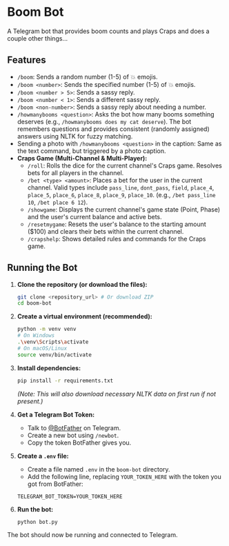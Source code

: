 # Boom Bot

A Telegram bot that provides boom counts and plays Craps and does a couple other things...

## Features

*   `/boom`: Sends a random number (1-5) of 💥 emojis.
*   `/boom <number>`: Sends the specified number (1-5) of 💥 emojis.
*   `/boom <number > 5>`: Sends a sassy reply.
*   `/boom <number < 1>`: Sends a different sassy reply.
*   `/boom <non-number>`: Sends a sassy reply about needing a number.
*   `/howmanybooms <question>`: Asks the bot how many booms something deserves (e.g., `/howmanybooms does my cat deserve`). The bot remembers questions and provides consistent (randomly assigned) answers using NLTK for fuzzy matching.
*   Sending a photo with `/howmanybooms <question>` in the caption: Same as the text command, but triggered by a photo caption.
*   **Craps Game (Multi-Channel & Multi-Player):**
    *   `/roll`: Rolls the dice for the current channel's Craps game. Resolves bets for all players in the channel.
    *   `/bet <type> <amount>`: Places a bet for the user in the current channel. Valid types include `pass_line`, `dont_pass`, `field`, `place_4`, `place_5`, `place_6`, `place_8`, `place_9`, `place_10`. (e.g., `/bet pass_line 10`, `/bet place 6 12`).
    *   `/showgame`: Displays the current channel's game state (Point, Phase) and the user's current balance and active bets.
    *   `/resetmygame`: Resets the user's balance to the starting amount ($100) and clears their bets within the current channel.
    *   `/crapshelp`: Shows detailed rules and commands for the Craps game.

## Running the Bot

1.  **Clone the repository (or download the files):**
    ```bash
    git clone <repository_url> # Or download ZIP
    cd boom-bot
    ```

2.  **Create a virtual environment (recommended):**
    ```bash
    python -m venv venv
    # On Windows
    .\venv\Scripts\activate
    # On macOS/Linux
    source venv/bin/activate
    ```

3.  **Install dependencies:**
    ```bash
    pip install -r requirements.txt
    ```
    *(Note: This will also download necessary NLTK data on first run if not present.)*

4.  **Get a Telegram Bot Token:**
    *   Talk to [@BotFather](https://t.me/BotFather) on Telegram.
    *   Create a new bot using `/newbot`.
    *   Copy the token BotFather gives you.

5.  **Create a `.env` file:**
    *   Create a file named `.env` in the `boom-bot` directory.
    *   Add the following line, replacing `YOUR_TOKEN_HERE` with the token you got from BotFather:
      ```
      TELEGRAM_BOT_TOKEN=YOUR_TOKEN_HERE
      ```

6.  **Run the bot:**
    ```bash
    python bot.py
    ```

The bot should now be running and connected to Telegram.
